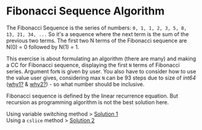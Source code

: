 # Fibonacci Sequence Algorithm

The Fibonacci Sequence is the series of numbers: `0, 1, 1, 2, 3, 5, 8, 13, 21, 34, ...` So it's a sequence where the next term is the sum of the previous two terms. The first two N terms of the Fibonacci sequence are N\(0\) = 0 followed by N\(1\) = 1.

This exercise is about formulating an algorithm \(there are many\) and making a CC for Fibonacci sequence, displaying the first `N` terms of Fibonacci series. Argument for`N` is given by user. You also have to consider how to use the value user gives, considering max `N` can be 93 steps due to size of _int64_ \([why1?](https://www.wolframalpha.com/input/?i=2%5E63-1) & [why2?](https://www.wolframalpha.com/input/?i=Fibonacci%5B93%5D)\) - so what number should be inclusive.

Fibonacci sequence is defined by the linear recurrence equation. But recursion as programming algorithm is not the best solution here.  
  
Using variable switching method &gt; [Solution 1](https://pastebin.com/N8zdwGJx)  
Using a `cslice` method &gt; [Solution 2](https://pastebin.com/TnS7XpLN)

